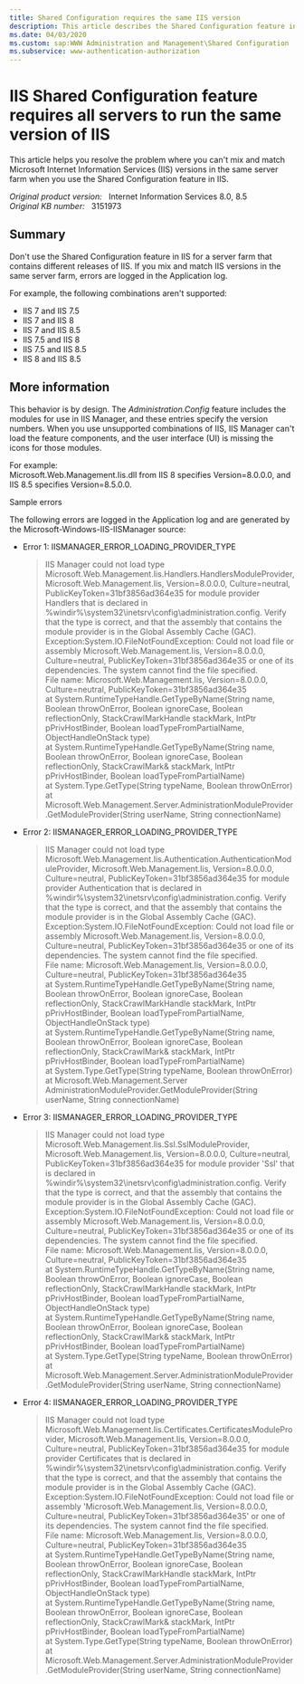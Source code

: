 ```yaml
---
title: Shared Configuration requires the same IIS version
description: This article describes the Shared Configuration feature in IIS. Emphasizes that you cannot mix and match IIS versions in the same server farm.
ms.date: 04/03/2020
ms.custom: sap:WWW Administration and Management\Shared Configuration
ms.subservice: www-authentication-authorization
---
```

# IIS Shared Configuration feature requires all servers to run the same version of IIS

This article helps you resolve the problem where you can't mix and match Microsoft Internet Information Services (IIS) versions in the same server farm when you use the Shared Configuration feature in IIS.

_Original product version:_ &nbsp; Internet Information Services 8.0, 8.5  
_Original KB number:_ &nbsp; 3151973

## Summary

Don't use the Shared Configuration feature in IIS for a server farm that contains different releases of IIS. If you mix and match IIS versions in the same server farm, errors are logged in the Application log.

For example, the following combinations aren't supported:

- IIS 7 and IIS 7.5
- IIS 7 and IIS 8
- IIS 7 and IIS 8.5
- IIS 7.5 and IIS 8
- IIS 7.5 and IIS 8.5
- IIS 8 and IIS 8.5

## More information

This behavior is by design. The *Administration.Config* feature includes the modules for use in IIS Manager, and these entries specify the version numbers. When you use unsupported combinations of IIS, IIS Manager can't load the feature components, and the user interface (UI) is missing the icons for those modules.

For example:  
Microsoft.Web.Management.Iis.dll from IIS 8 specifies Version=8.0.0.0, and IIS 8.5 specifies Version=8.5.0.0.

Sample errors

The following errors are logged in the Application log and are generated by the Microsoft-Windows-IIS-IISManager source:

- Error 1: IISMANAGER_ERROR_LOADING_PROVIDER_TYPE

    > IIS Manager could not load type Microsoft.Web.Management.Iis.Handlers.HandlersModuleProvider, Microsoft.Web.Management.Iis, Version=8.0.0.0, Culture=neutral, PublicKeyToken=31bf3856ad364e35 for module provider Handlers that is declared in %windir%\system32\inetsrv\config\administration.config. Verify that the type is correct, and that the assembly that contains the module provider is in the Global Assembly Cache (GAC).
    > Exception:System.IO.FileNotFoundException: Could not load file or assembly Microsoft.Web.Management.Iis, Version=8.0.0.0, Culture=neutral, PublicKeyToken=31bf3856ad364e35 or one of its dependencies. The system cannot find the file specified.  
    > File name: Microsoft.Web.Management.Iis, Version=8.0.0.0, Culture=neutral, PublicKeyToken=31bf3856ad364e35  
    > at System.RuntimeTypeHandle.GetTypeByName(String name, Boolean throwOnError, Boolean ignoreCase, Boolean reflectionOnly, StackCrawlMarkHandle stackMark, IntPtr pPrivHostBinder, Boolean loadTypeFromPartialName, ObjectHandleOnStack type)  
    > at System.RuntimeTypeHandle.GetTypeByName(String name, Boolean throwOnError, Boolean ignoreCase, Boolean reflectionOnly, StackCrawlMark& stackMark, IntPtr pPrivHostBinder, Boolean loadTypeFromPartialName)  
    > at System.Type.GetType(String typeName, Boolean throwOnError)  
    > at Microsoft.Web.Management.Server.AdministrationModuleProvider.GetModuleProvider(String userName, String connectionName)

- Error 2: IISMANAGER_ERROR_LOADING_PROVIDER_TYPE

    > IIS Manager could not load type Microsoft.Web.Management.Iis.Authentication.AuthenticationModuleProvider, Microsoft.Web.Management.Iis, Version=8.0.0.0, Culture=neutral, PublicKeyToken=31bf3856ad364e35 for module provider Authentication that is declared in %windir%\system32\inetsrv\config\administration.config. Verify that the type is correct, and that the assembly that contains the module provider is in the Global Assembly Cache (GAC).  
    > Exception:System.IO.FileNotFoundException: Could not load file or assembly Microsoft.Web.Management.Iis, Version=8.0.0.0, Culture=neutral, PublicKeyToken=31bf3856ad364e35 or one of its dependencies. The system cannot find the file specified.  
    > File name: Microsoft.Web.Management.Iis, Version=8.0.0.0, Culture=neutral, PublicKeyToken=31bf3856ad364e35  
    > at System.RuntimeTypeHandle.GetTypeByName(String name, Boolean throwOnError, Boolean ignoreCase, Boolean reflectionOnly, StackCrawlMarkHandle stackMark, IntPtr pPrivHostBinder, Boolean loadTypeFromPartialName, ObjectHandleOnStack type)  
    > at System.RuntimeTypeHandle.GetTypeByName(String name, Boolean throwOnError, Boolean ignoreCase, Boolean reflectionOnly, StackCrawlMark& stackMark, IntPtr pPrivHostBinder, Boolean loadTypeFromPartialName)  
    > at System.Type.GetType(String typeName, Boolean throwOnError)  
    > at Microsoft.Web.Management.Server AdministrationModuleProvider.GetModuleProvider(String userName, String connectionName)

- Error 3: IISMANAGER_ERROR_LOADING_PROVIDER_TYPE

    > IIS Manager could not load type Microsoft.Web.Management.Iis.Ssl.SslModuleProvider, Microsoft.Web.Management.Iis, Version=8.0.0.0, Culture=neutral, PublicKeyToken=31bf3856ad364e35 for module provider 'Ssl' that is declared in %windir%\system32\inetsrv\config\administration.config. Verify that the type is correct, and that the assembly that contains the module provider is in the Global Assembly Cache (GAC).  
    > Exception:System.IO.FileNotFoundException: Could not load file or assembly Microsoft.Web.Management.Iis, Version=8.0.0.0, Culture=neutral, PublicKeyToken=31bf3856ad364e35 or one of its dependencies. The system cannot find the file specified.  
    > File name: Microsoft.Web.Management.Iis, Version=8.0.0.0, Culture=neutral, PublicKeyToken=31bf3856ad364e35  
    > at System.RuntimeTypeHandle.GetTypeByName(String name, Boolean throwOnError, Boolean ignoreCase, Boolean reflectionOnly, StackCrawlMarkHandle stackMark, IntPtr pPrivHostBinder, Boolean loadTypeFromPartialName, ObjectHandleOnStack type)  
    > at System.RuntimeTypeHandle.GetTypeByName(String name, Boolean throwOnError, Boolean ignoreCase, Boolean reflectionOnly, StackCrawlMark& stackMark, IntPtr pPrivHostBinder, Boolean loadTypeFromPartialName)  
    > at System.Type.GetType(String typeName, Boolean throwOnError)  
    > at Microsoft.Web.Management.Server.AdministrationModuleProvider.GetModuleProvider(String userName, String connectionName)

- Error 4: IISMANAGER_ERROR_LOADING_PROVIDER_TYPE

    > IIS Manager could not load type Microsoft.Web.Management.Iis.Certificates.CertificatesModuleProvider, Microsoft.Web.Management.Iis, Version=8.0.0.0, Culture=neutral, PublicKeyToken=31bf3856ad364e35 for module provider Certificates that is declared in %windir%\system32\inetsrv\config\administration.config. Verify that the type is correct, and that the assembly that contains the module provider is in the Global Assembly Cache (GAC).  
    > Exception:System.IO.FileNotFoundException: Could not load file or assembly 'Microsoft.Web.Management.Iis, Version=8.0.0.0, Culture=neutral, PublicKeyToken=31bf3856ad364e35' or one of its dependencies. The system cannot find the file specified.  
    > File name: Microsoft.Web.Management.Iis, Version=8.0.0.0, Culture=neutral, PublicKeyToken=31bf3856ad364e35  
    > at System.RuntimeTypeHandle.GetTypeByName(String name, Boolean throwOnError, Boolean ignoreCase, Boolean reflectionOnly, StackCrawlMarkHandle stackMark, IntPtr pPrivHostBinder, Boolean loadTypeFromPartialName, ObjectHandleOnStack type)  
    > at System.RuntimeTypeHandle.GetTypeByName(String name, Boolean throwOnError, Boolean ignoreCase, Boolean reflectionOnly, StackCrawlMark& stackMark, IntPtr pPrivHostBinder, Boolean loadTypeFromPartialName)  
    > at System.Type.GetType(String typeName, Boolean throwOnError)  
    > at Microsoft.Web.Management.Server.AdministrationModuleProvider.GetModuleProvider(String userName, String connectionName)
